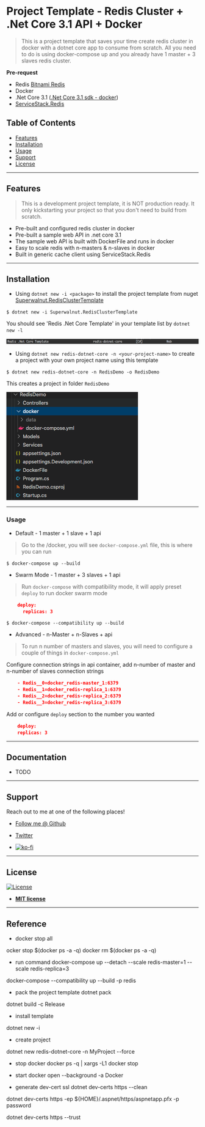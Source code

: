 # Project Template - Redis Cluster + .Net Core 3.1 API + Docker

> This is a project template that saves your time create redis cluster in docker with a dotnet core app to consume from scratch. All you need to do is using docker-compose up and you already have 1 master + 3 slaves redis cluster.

**Pre-request**

- Redis [Bitnami Redis](https://github.com/bitnami/bitnami-docker-redis)
- Docker
- .Net Core 3.1 ([.Net Core 3.1 sdk - docker](https://hub.docker.com/_/microsoft-dotnet-core-sdk))
- [ServiceStack.Redis](https://github.com/ServiceStack/ServiceStack.Redis)

## Table of Contents

- [Features](#features)
- [Installation](#installation)
- [Usage](#usage)
- [Support](#support)
- [License](#license)

---

## Features

> This is a development project template, it is NOT production ready. It only kickstarting your project so that you don't need to build from scratch.

- Pre-built and configured redis cluster in docker
- Pre-built a sample web API in .net core 3.1
- The sample web API is built with DockerFile and runs in docker
- Easy to scale redis with n-masters & n-slaves in docker
- Built in generic cache client using ServiceStack.Redis

---

## Installation

- Using `dotnet new -i <package>` to install the project template from nuget [Superwalnut.RedisClusterTemplate](https://www.nuget.org/packages/Superwalnut.RedisClusterTemplate)

```shell
$ dotnet new -i Superwalnut.RedisClusterTemplate
```

You should see 'Redis .Net Core Template' in your template list by `dotnet new -l`

![Redis .net core Template Screenshot](images/dotnet-new-l.png)

- Using `dotnet new redis-dotnet-core -n <your-project-name>` to create a project with your own project name using this template

```shell
$ dotnet new redis-dotnet-core -n RedisDemo -o RedisDemo
```

This creates a project in folder `RedisDemo`

![Redis Demo](images/redis-demo.png)

---

### Usage

- Default - 1 master + 1 slave + 1 api

> Go to the <project-folder>/docker, you will see `docker-compose.yml` file, this is where you can run

```shell
$ docker-compose up --build
```

- Swarm Mode - 1 master + 3 slaves + 1 api

> Run `docker-compose` with compatibility mode, it will apply preset `deploy` to run docker swarm mode 

```json
    deploy:
      replicas: 3
```

```shell
$ docker-compose --compatibility up --build
```

- Advanced - n-Master + n-Slaves + api

> To run n number of masters and slaves, you will need to configure a couple of things in `docker-compose.yml`

Configure connection strings in api container, add n-number of master and n-number of slaves connection strings

```json
    - Redis__0=docker_redis-master_1:6379
    - Redis__1=docker_redis-replica_1:6379
    - Redis__2=docker_redis-replica_2:6379
    - Redis__3=docker_redis-replica_3:6379
```

Add or configure `deploy` section to the number you wanted

```json
    deploy:
    replicas: 3
```

---

## Documentation

- TODO

---

## Support

Reach out to me at one of the following places!

- [Follow me @ Github](https://github.com/superwalnut)

- [Twitter](https://twitter.com/superwalnuts)

- [![ko-fi](https://www.ko-fi.com/img/githubbutton_sm.svg)](https://ko-fi.com/Z8Z61I9HB)

---

## License

[![License](http://img.shields.io/:license-mit-blue.svg?style=flat-square)](http://badges.mit-license.org)

- **[MIT license](http://opensource.org/licenses/mit-license.php)**

-------

## Reference

- docker stop all

ocker stop $(docker ps -a -q)
docker rm $(docker ps -a -q)

- run command
docker-compose up --detach --scale redis-master=1 --scale redis-replica=3

docker-compose --compatibility up --build -p redis

- pack the project template
dotnet pack

dotnet build -c Release

- install template

dotnet new -i <package>

- create project

dotnet new redis-dotnet-core -n MyProject --force

- stop docker 
docker ps -q | xargs -L1 docker stop

- start docker
open --background -a Docker


- generate dev-cert ssl
dotnet dev-certs https --clean

dotnet dev-certs https -ep ${HOME}/.aspnet/https/aspnetapp.pfx -p password

dotnet dev-certs https --trust